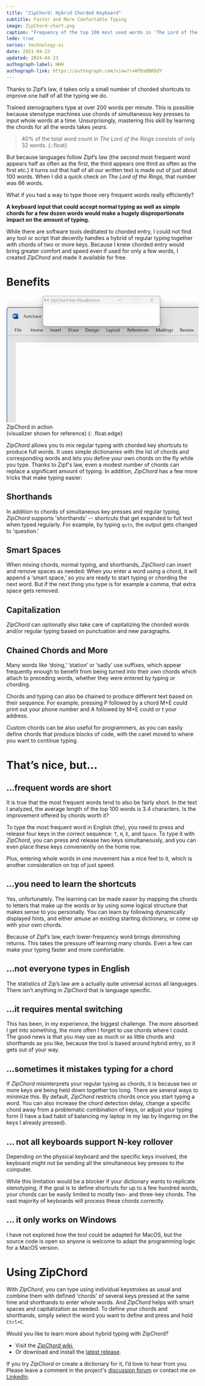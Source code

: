```yaml
---
title: "ZipChord: Hybrid Chorded Keyboard"
subtitle: Faster and More Comfortable Typing
image: ZipChord-chart.png
caption: "Frequency of the top 100 most used words in 'The Lord of the Rings,' demonstrating Zipf's law in action. The most frequent word makes up 6% of all words in the text."
lede: true
series: technology-ai
date: 2021-04-23
updated: 2024-04-23
authograph-label: HHH
authograph-link: https://authograph.com/view?r=WfBxBBRDdY
---
```


Thanks to Zipf’s law, it takes only a small number of chorded shortcuts to improve one half of all the typing we do.

Trained stenographers type at over 200 words per minute. This is possible because stenotype machines use chords of simultaneous key presses to input whole words at a time. Unsurprisingly, mastering this skill by learning the chords for all the words takes _years_.

> 40% of the total word count in _The Lord of the Rings_ consists of only 32 words.
{:.float}

But because languages follow Zipf’s law (the second most frequent word appears half as often as the first, the third appears one third as often as the first etc.) it turns out that half of all our written text is made out of just about 100 words. When I did a quick check on _The Lord of the Rings_, that number was 66 words.

What if you had a way to type those very frequent words really efficiently?

**A keyboard input that could accept normal typing as well as simple chords for a few dozen words would make a hugely disproportionate impact on the amount of typing.**

While there are software tools deditated to chorded entry, I could not find any tool or script that decently handles a hybrid of regular typing together with chords of two or more keys. Because I knew chorded entry would bring greater comfort and speed even if used for only a few words, I created _ZipChord_ and made it available for free.

# Benefits

![ZipChord typing demo](../img/zipchord-demo.gif)
ZipChord in action<br/>(visualizer shown for reference)
{: .float.edge}

_ZipChord_ allows you to mix regular typing with chorded key shortcuts to produce full words. It uses simple dictionaries with the list of chords and corresponding words and lets you define your own chords on the fly while you type. Thanks to Zipf's law, even a modest number of chords can replace a significant amount of typing. In addition, _ZipChord_ has a few more tricks that make typing easier:

## Shorthands

In addition to chords of simultaneous key presses and regular typing, _ZipChord_ supports 'shorthands' -- shortcuts that get expanded to full text when typed regularly. For example, by typing `qstn`, the output gets changed to 'question.'

## Smart Spaces

When mixing chords, normal typing, and shorthands, _ZipChord_ can insert and remove spaces as needed: When you enter a word using a chord, it will append a ‘smart space,’ so you are ready to start typing or chording the next word. But if the next thing you type is for example a comma, that extra space gets removed.

## Capitalization

_ZipChord_ can optionally also take care of capitalizing the chorded words and/or regular typing based on punctuation and new paragraphs.

## Chained Chords and More

Many words like ‘doing,’ ‘station’ or ‘sadly’ use suffixes, which appear frequently enough to benefit from being turned into their own chords which attach to preceding words, whether they were entered by typing or chording.

Chords and typing can also be chained to produce different text based on their sequence. For example, pressing P followed by a chord M+E could print out your phone number and A followed by M+E could or t your address.

Custom chords can be also useful for programmers, as you can easily define chords that produce blocks of code, with the caret moved to where you want to continue typing.

# That’s nice, but…

## …frequent words are short

It is true that the most frequent words tend to also be fairly short. In the text I analyzed, the average length of the top 100 words is 3.4 characters. Is the improvement offered by chords worth it?

To type the most frequent word in English (_the_), you need to press and release four keys in the correct sequence: `T`, `H`, `E`, and `Space`. To type it with _ZipChord_, you can press and release two keys simultaneously, and you can even place these keys conveniently on the home row.

Plus, entering whole words in one movement has a nice feel to it, which is another consideration on top of just speed.

## …you need to learn the shortcuts

Yes, unfortunately. The learning can be made easier by mapping the chords to letters that make up the words or by using some logical structure that makes sense to you personally. You can learn by following dynamically displayed hints, and either amuse an existing starting dictionary, or come up with your own chords.

Because of Zipf’s law, each lower-frequency word brings diminishing returns. This takes the pressure off learning many chords. Even a few can make your typing faster and more comfortable.

## …not everyone types in English

The statistics of Zip’s law are a actually quite universal across all languages. There isn’t anything in _ZipChord_ that is language specific.

## …it requires mental switching

This has been, in my experience, the biggest challenge. The more absorbed I get into something, the more often I forget to use chords where I could. The good news is that you may use as much or as little chords and shorthands as you like, because the tool is based around hybrid entry, so it gets out of your way.

## …sometimes it mistakes typing for a chord

If _ZipChord_ misinterprets your regular typing as chords, it is because two or more keys are being held down together too long. There are several ways to minimize this. By default, _ZipChord_ restricts chords once you start typing a word. You can also increase the chord detection delay, change a specific chord away from a problematic combination of keys, or adjust your typing form (I have a bad habit of balancing my laptop in my lap by lingering on the keys I already pressed).

## … not all keyboards support N-key rollover

Depending on the physical keyboard and the specific keys involved, the keyboard might not be sending all the simultaneous key presses to the computer.

While this limitation would be a blocker if your dictionary wants to replicate stenotyping, if the goal is to define shortcuts for up to a few hundred words, your chords can be easily limited to mostly two- and three-key chords. The vast majority of keyboards will process these chords correctly.

## … it only works on Windows

I have not explored how the tool could be adapted for MacOS, but the source code is open so anyone is welcome to adapt the programming logic for a MacOS version.

# Using ZipChord

With _ZipChord_, you can type using individual keystrokes as usual and combine them with defined 'chords' of several keys pressed at the same time and shorthands to enter whole words. And _ZipChord_ helps with smart spaces and capitalization as needed. To define your chords and shorthands, simply select the word you want to define and press and hold `Ctrl+C`.

Would you like to learn more about hybrid typing with ZipChord?

* Visit the [_ZipChord_ wiki](https://github.com/psoukie/zipchord/wiki),
* Or download and install the [latest release](https://github.com/psoukie/zipchord/releases). 

If you try _ZipChord_ or create a dictionary for it, I’d love to hear from you. Please leave a comment in the project's [discussion forum](https://github.com/psoukie/zipchord/discussions) or contact me on [LinkedIn](https://linkedin.com/in/psoukenik).